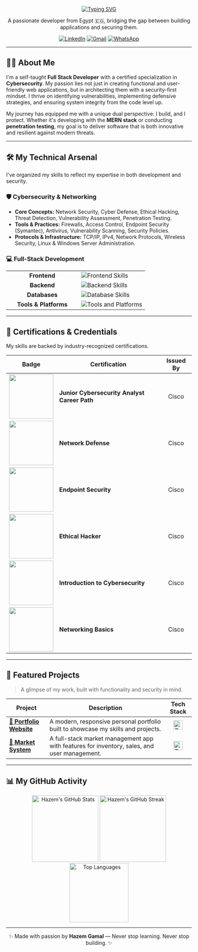 <div align="center">

<a href="https://git.io/typing-svg"><img src="https://readme-typing-svg.vercel.app/api?font=Fira+Code&weight=700&size=38&pause=1000&color=00D1B2&background=FFFFFF&center=true&vCenter=true&width=1000&lines=Hi+there%2C+I'm+Hazem+Gamal+👋;Full-Stack+Developer+%7C+Cybersecurity+Analyst" alt="Typing SVG" /></a>
<p align="center">
  A passionate developer from Egypt 🇪🇬, bridging the gap between building applications and securing them.
</p>

</div>

<p align="center">
  <a href="https://www.linkedin.com/in/hazem-gmall-2537b4371/" target="_blank"><img src="https://img.shields.io/badge/LinkedIn-0077B5?style=for-the-badge&logo=linkedin&logoColor=white" alt="LinkedIn"/></a>
  <a href="mailto:hazemgmall45@gmail.com"><img src="https://img.shields.io/badge/Gmail-EA4335?style=for-the-badge&logo=gmail&logoColor=white" alt="Gmail"/></a>
  <a href="https://wa.me/201025547663" target="_blank"><img src="https://img.shields.io/badge/WhatsApp-25D366?style=for-the-badge&logo=whatsapp&logoColor=white" alt="WhatsApp"/></a>
</p>

---

## 👨‍💻 About Me

I'm a self-taught **Full Stack Developer** with a certified specialization in **Cybersecurity**. My passion lies not just in creating functional and user-friendly web applications, but in architecting them with a security-first mindset. I thrive on identifying vulnerabilities, implementing defensive strategies, and ensuring system integrity from the code level up. 

My journey has equipped me with a unique dual perspective: I build, and I protect. Whether it's developing with the **MERN stack** or conducting **penetration testing**, my goal is to deliver software that is both innovative and resilient against modern threats.

---

## 🛠️ My Technical Arsenal

I've organized my skills to reflect my expertise in both development and security.

### 🛡️ Cybersecurity & Networking
- **Core Concepts:** Network Security, Cyber Defense, Ethical Hacking, Threat Detection, Vulnerability Assessment, Penetration Testing.
- **Tools & Practices:** Firewalls, Access Control, Endpoint Security (Symantec), Antivirus, Vulnerability Scanning, Security Policies.
- **Protocols & Infrastructure:** TCP/IP, IPv4, Network Protocols, Wireless Security, Linux & Windows Server Administration.

### 💻 Full-Stack Development
<table>
  <tr>
    <td align="center" width="180"><b>Frontend</b></td>
    <td><img src="https://skillicons.dev/icons?i=react,nextjs,js,ts,html,css,tailwind,bootstrap,materialui" alt="Frontend Skills" /></td>
  </tr>
  <tr>
    <td align="center"><b>Backend</b></td>
    <td><img src="https://skillicons.dev/icons?i=nodejs,express,php,laravel" alt="Backend Skills" /></td>
  </tr>
  <tr>
    <td align="center"><b>Databases</b></td>
    <td><img src="https://skillicons.dev/icons?i=mongodb,mysql,firebase" alt="Database Skills" /></td>
  </tr>
  <tr>
    <td align="center"><b>Tools & Platforms</b></td>
    <td><img src="https://skillicons.dev/icons?i=git,github,vscode,linux,bash,postman,vercel,figma" alt="Tools and Platforms" /></td>
  </tr>
</table>

---

## 📜 Certifications & Credentials

My skills are backed by industry-recognized certifications.

| Badge | Certification | Issued By |
|:---:|---|:---:|
| <a href="#"><img src="https://images.credly.com/size/220x220/images/e78f6983-0941-4328-8542-a337a5a850a8/image.png" width="120"></a> | **Junior Cybersecurity Analyst Career Path** | Cisco |
| <a href="#"><img src="https://images.credly.com/size/220x220/images/0937a13c-9faa-4c99-a53a-c07a4a86f328/image.png" width="120"></a> | **Network Defense** | Cisco |
| <a href="#"><img src="https://images.credly.com/size/220x220/images/28132049-166a-4927-8a39-2c3e1b73e5e4/image.png" width="120"></a> | **Endpoint Security** | Cisco |
| <a href="#"><img src="[https://images.credly.com/images/242902b5-f527-42ad-865e-977c9e1b5b58/image.png](https://images.credly.com/images/0ca5f542-fb5e-4a22-9b7a-c1a1ce4c3db7/EndpointSecurity.png)" width="120"></a> | **Ethical Hacker** | Cisco |
| <a href="#"><img src="https://images.credly.com/size/220x220/images/43b71103-e5f8-4f46-95e2-2a74478168e3/image.png" width="120"></a> | **Introduction to Cybersecurity** | Cisco |
| <a href="#"><img src="https://images.credly.com/size/220x220/images/d309832c-3a32-4133-a337-1335b88331ea/image.png" width="120"></a> | **Networking Basics** | Cisco |

---

## 🚀 Featured Projects

> A glimpse of my work, built with functionality and security in mind.

<table>
  <thead>
    <tr>
      <th>Project</th>
      <th>Description</th>
      <th>Tech Stack</th>
    </tr>
  </thead>
  <tbody>
    <tr>
      <td><a href="https://hazemgamal-sable.vercel.app/"><b>🎨 Portfolio Website</b></a></td>
      <td>A modern, responsive personal portfolio built to showcase my skills and projects.</td>
      <td align="center"><img src="https://skillicons.dev/icons?i=react,ts,tailwind,vercel" height="25" alt="Tech Stack"/></td>
    </tr>
    <tr>
      <td><a href="https://final2-ten.vercel.app/"><b>🛒 Market System</b></a></td>
      <td>A full-stack market management app with features for inventory, sales, and user management.</td>
      <td align="center"><img src="https://skillicons.dev/icons?i=react,nodejs,mongodb,express" height="25" alt="Tech Stack"/></td>
    </tr>
  </tbody>
</table>

---

## 📊 My GitHub Activity

<p align="center">
  <img src="https://github-readme-stats.vercel.app/api?username=hazem257&show_icons=true&theme=tokyonight&count_private=true&hide_border=true&" height="180" alt="Hazem's GitHub Stats"/>
  <img src="https://github-readme-streak-stats.herokuapp.com/?user=hazem257&theme=tokyonight&hide_border=true" height="180" alt="Hazem's GitHub Streak"/>
  <br>
  <img src="https://github-readme-stats.vercel.app/api/top-langs/?username=hazem257&layout=compact&theme=tokyonight&hide_border=true" height="160" alt="Top Languages"/>
</p>

---

<p align="center">
 ✨ Made with passion by <strong>Hazem Gamal</strong> — Never stop learning. Never stop building. ✨
</p>
